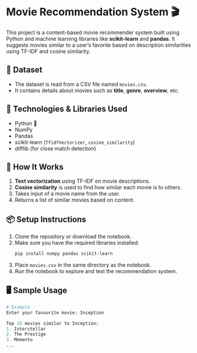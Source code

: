 
# Movie Recommendation System 🎬

This project is a content-based movie recommender system built using Python and machine learning libraries like **scikit-learn** and **pandas**. It suggests movies similar to a user’s favorite based on description similarities using TF-IDF and cosine similarity.

## 📂 Dataset

- The dataset is read from a CSV file named `movies.csv`.
- It contains details about movies such as **title**, **genre**, **overview**, etc.

## 🔧 Technologies & Libraries Used

- Python 🐍
- NumPy
- Pandas
- scikit-learn (`TfidfVectorizer`, `cosine_similarity`)
- difflib (for close match detection)

## 🚀 How It Works

1. **Text vectorization** using TF-IDF on movie descriptions.
2. **Cosine similarity** is used to find how similar each movie is to others.
3. Takes input of a movie name from the user.
4. Returns a list of similar movies based on content.

## 📦 Setup Instructions

1. Clone the repository or download the notebook.
2. Make sure you have the required libraries installed:
    ```bash
    pip install numpy pandas scikit-learn
    ```
3. Place `movies.csv` in the same directory as the notebook.
4. Run the notebook to explore and test the recommendation system.

## 🖥️ Sample Usage

```python
# Example
Enter your favourite movie: Inception

Top 10 movies similar to Inception:
1. Interstellar
2. The Prestige
3. Memento
...
